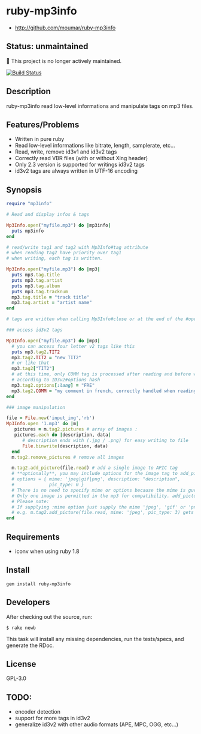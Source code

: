 # ruby-mp3info

* http://github.com/moumar/ruby-mp3info

## Status: unmaintained

🚨 This project is no longer actively maintained.

[![Build Status](https://travis-ci.org/moumar/ruby-mp3info.png?branch=master)](https://travis-ci.org/moumar/ruby-mp3info)

## Description

ruby-mp3info read low-level informations and manipulate tags on mp3 files.

## Features/Problems

* Written in pure ruby
* Read low-level informations like bitrate, length, samplerate, etc...
* Read, write, remove id3v1 and id3v2 tags
* Correctly read VBR files (with or without Xing header)
* Only 2.3 version is supported for writings id3v2 tags
* id3v2 tags are always written in UTF-16 encoding

## Synopsis

```ruby
require "mp3info"

# Read and display infos & tags

Mp3Info.open("myfile.mp3") do |mp3info|
  puts mp3info
end

# read/write tag1 and tag2 with Mp3Info#tag attribute
# when reading tag2 have priority over tag1
# when writing, each tag is written.

Mp3Info.open("myfile.mp3") do |mp3|
  puts mp3.tag.title
  puts mp3.tag.artist
  puts mp3.tag.album
  puts mp3.tag.tracknum
  mp3.tag.title = "track title"
  mp3.tag.artist = "artist name"
end

# tags are written when calling Mp3Info#close or at the end of the #open block

### access id3v2 tags

Mp3Info.open("myfile.mp3") do |mp3|
  # you can access four letter v2 tags like this
  puts mp3.tag2.TIT2
  mp3.tag2.TIT2 = "new TIT2"
  # or like that
  mp3.tag2["TIT2"]
  # at this time, only COMM tag is processed after reading and before writing
  # according to ID3v2#options hash
  mp3.tag2.options[:lang] = "FRE"
  mp3.tag2.COMM = "my comment in french, correctly handled when reading and writing"
end

### image manipulation

file = File.new('input_img','rb')
Mp3Info.open '1.mp3' do |m|
   pictures = m.tag2.pictures # array of images :
   pictures.each do |description, data|
      # description ends with (.jpg / .png) for easy writing to file
      File.binwrite(description, data)
  end
  m.tag2.remove_pictures # remove all images

  m.tag2.add_picture(file.read) # add a single image to APIC tag
  # **optionally**, you may include options for the image tag to add_picture():
  # options = { mime: 'jpeg|gif|png', description: "description",
  #             pic_type: 0 }
  # There is no need to specify mime or options because the mime is guessed based on the input image
  # Only one image is permitted in the mp3 for compatibility. add_picture() overwrites all previous images.
  # Please note:
  # If supplying :mime option just supply the mime 'jpeg', 'gif' or 'png', the code adds the "image/.." for you!
  # e.g. m.tag2.add_picture(file.read, mime: 'jpeg', pic_type: 3) gets a mime "image/jpeg"
end
```

## Requirements

* iconv when using ruby 1.8

## Install

    gem install ruby-mp3info

## Developers

After checking out the source, run:

    $ rake newb

This task will install any missing dependencies, run the tests/specs, and generate the RDoc.

## License

GPL-3.0

## TODO:

* encoder detection
* support for more tags in id3v2
* generalize id3v2 with other audio formats (APE, MPC, OGG, etc...)
